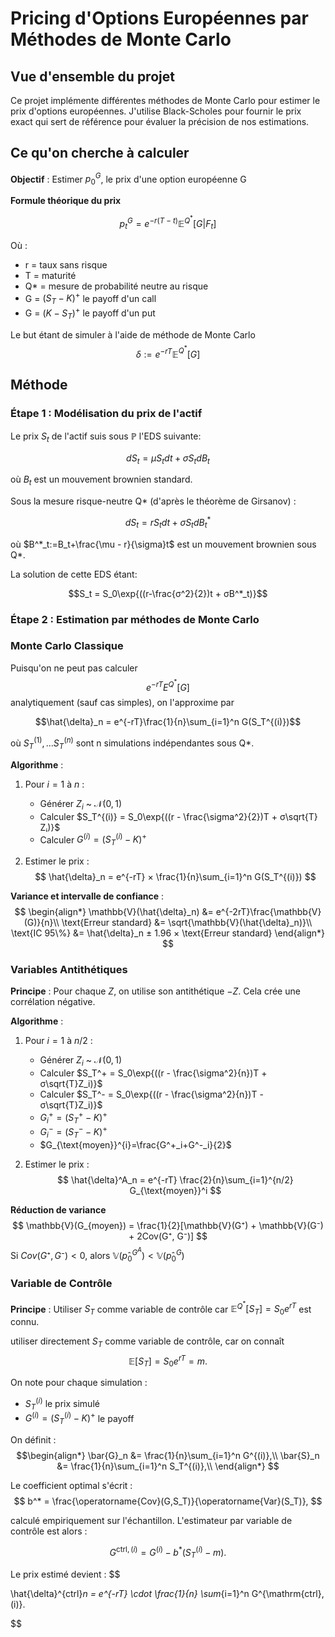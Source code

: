 # Pricing d'Options Européennes par Méthodes de Monte Carlo

## Vue d'ensemble du projet

Ce projet implémente différentes méthodes de Monte Carlo pour estimer le prix d'options européennes. J'utilise Black-Scholes pour fournir le prix exact qui sert de référence pour évaluer la précision de nos estimations.

## Ce qu'on cherche à calculer

**Objectif** : Estimer $p^G_0$, le prix d'une option européenne G 

**Formule théorique du prix** 

$$p^G_t = e^{-r(T-t)}\mathbb{E}^{Q^*} [G|F_t]$$


Où :
- r = taux sans risque
- T = maturité  
- Q* = mesure de probabilité neutre au risque
- G = $(S_T - K)^+$ le payoff d'un call
- G = $(K - S_T)^+$ le payoff d'un put

Le but étant de simuler à l'aide de méthode de Monte Carlo $$\delta:=e^{-rT}\mathbb{E}^{Q^*} [G]$$

## Méthode

### Étape 1 : Modélisation du prix de l'actif

Le prix $S_t$ de l'actif suis sous $\mathbb{P}$ l'EDS suivante:

$$dS_t = μS_t dt + σS_t dB_t$$

où $B_t$ est un mouvement brownien standard.


Sous la mesure risque-neutre Q* (d'après le théorème de Girsanov) :

$$dS_t = rS_t dt + σS_t dB^*_t$$


où $B^*_t:=B_t+\frac{\mu - r}{\sigma}t$ est un mouvement brownien sous Q*.

La solution de cette EDS étant:

$$S_t = S_0\exp{((r-\frac{σ^2}{2})t + σB^*_t)}$$


### Étape 2 : Estimation par méthodes de Monte Carlo

### Monte Carlo Classique

Puisqu'on ne peut pas calculer $$e^{-rT}E^{Q^*}[G]$$ analytiquement (sauf cas simples), on l'approxime par 

$$\hat{\delta}_n = e^{-rT}\frac{1}{n}\sum_{i=1}^n G(S_T^{(i)})$$


où $S_T^{(1)},...S_T^{(n)}$ sont n simulations indépendantes sous Q*.


**Algorithme** :
1. Pour $i = 1$ à $n$ :
   - Générer $Z_i$ ~ $\mathcal{N}(0,1)$
   - Calculer $S_T^{(i)} = S_0\exp{((r - \frac{\sigma^2}{2})T + σ\sqrt{T}  Zᵢ)}$
   - Calculer $G^{(i)} = (S_T^{(i)} - K)^+$

2. Estimer le prix :
$$
\hat{\delta}_n = e^{-rT} × \frac{1}{n}\sum_{i=1}^n G(S_T^{(i)})
$$

**Variance et intervalle de confiance** :
$$
\begin{align*}
\mathbb{V}(\hat{\delta}_n) &= e^{-2rT}\frac{\mathbb{V}(G)}{n}\\
\text{Erreur standard} &= \sqrt{\mathbb{V}(\hat{\delta}_n)}\\
\text{IC 95\%} &= \hat{\delta}_n ± 1.96 × \text{Erreur standard}
\end{align*}
$$

### Variables Antithétiques

**Principe** : Pour chaque $Z$, on utilise son antithétique $-Z$. Cela crée une corrélation négative.

**Algorithme** :
1. Pour $i = 1$ à $n/2$ :
   - Générer $Z_i$ ~ $\mathcal{N}(0,1)$
   - Calculer $S_T^+ = S_0\exp{((r - \frac{\sigma^2}{n})T + σ\sqrt{T}Z_i)}$
   - Calculer $S_T^- = S_0\exp{((r - \frac{\sigma^2}{n})T - σ\sqrt{T}Z_i)}$
   - $G^+_i = (S_T^+ - K)^+$
   - $G^-_i = (S_T^- - K)^+$
   - $G_{\text{moyen}}^{i}=\frac{G^+_i+G^-_i}{2}$

2. Estimer le prix :
$$
\hat{\delta}^A_n = e^{-rT} \frac{2}{n}\sum_{i=1}^{n/2} G_{\text{moyen}}^i
$$

**Réduction de variance**
$$
\mathbb{V}(G_{moyen}) = \frac{1}{2}[\mathbb{V}(G⁺) + \mathbb{V}(G⁻) + 2Cov(G⁺, G⁻)]
$$
Si $Cov(G⁺, G⁻) < 0$, alors $\mathbb{V}(p̂^{G^A}_0) < \mathbb{V}(p̂^G_0)$

### Variable de Contrôle

**Principe** : Utiliser $S_T$ comme variable de contrôle car $\mathbb{E}^{Q^*}[S_T] = S_0e^{rT}$ est connu.

utiliser directement $S_T$ comme variable de contrôle, car on connaît
$$
\mathbb{E}[S_T] = S_0 e^{rT} = m.
$$

On note pour chaque simulation :
- $S_T^{(i)}$ le prix simulé
- $G^{(i)} = (S_T^{(i)} - K)^+$ le payoff

On définit :
$$\begin{align*}
\bar{G}_n &= \frac{1}{n}\sum_{i=1}^n G^{(i)},\\
\bar{S}_n &= \frac{1}{n}\sum_{i=1}^n S_T^{(i)},\\
\end{align*}
$$

Le coefficient optimal s'écrit :
$$
b^* = \frac{\operatorname{Cov}(G,S_T)}{\operatorname{Var}(S_T)},
$$

calculé empiriquement sur l'échantillon. L'estimateur par variable de contrôle est alors :

$$
G^{\mathrm{ctrl},(i)} = G^{(i)} - b^* \bigl(S_T^{(i)} - m\bigr).
$$

Le prix estimé devient :
$$

\hat{\delta}^{ctrl}_n = e^{-rT} \cdot \frac{1}{n} \sum_{i=1}^n G^{\mathrm{ctrl},(i)}.

$$


